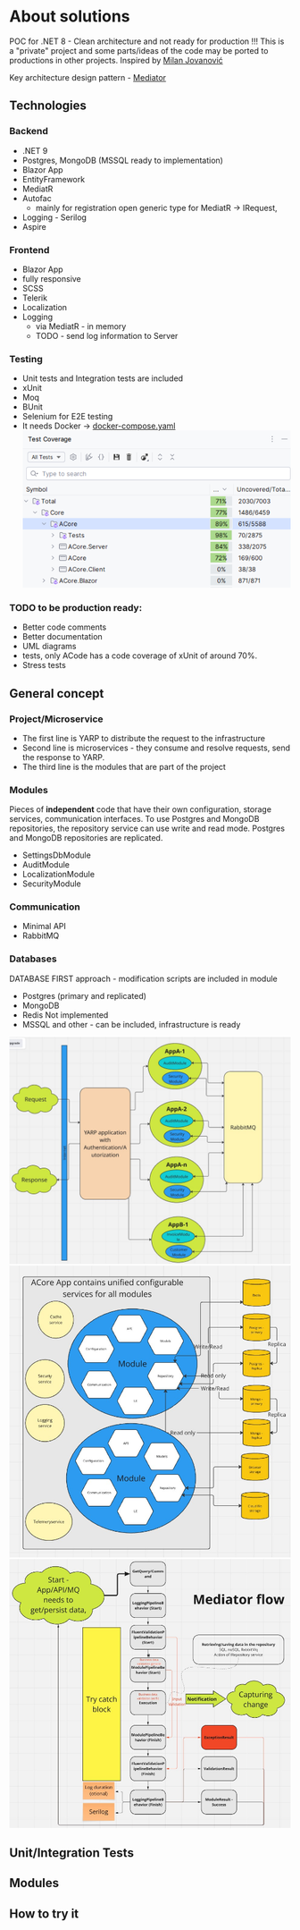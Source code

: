 # About solutions
POC for .NET 8 - Clean architecture and not ready for production !!! This is a "private" project and some parts/ideas of the code may be ported to productions in other projects.
Inspired by [Milan Jovanović](https://www.youtube.com/@MilanJovanovicTech)

Key architecture design pattern - [Mediator](https://refactoring.guru/design-patterns/mediator)

## Technologies
### Backend
- .NET 9
- Postgres, MongoDB (MSSQL ready to implementation)
- Blazor App
- EntityFramework
- MediatR
- Autofac
    - mainly for registration open generic type for MediatR -> IRequest,
- Logging - Serilog
- Aspire

### Frontend
- Blazor App
- fully responsive
- SCSS
- Telerik
- Localization
- Logging
    - via MediatR - in memory
    - TODO - send log information to Server

### Testing
- Unit tests and Integration tests are included
- xUnit
- Moq
- BUnit
- Selenium for E2E testing
- It needs Docker -> [docker-compose.yaml](https://github.com/MachacekJ/ACore/blob/main/Aspire/Docker/docker-compose.yaml)
  ![CodeCoverage.png](Doc/CodeCoverage.png)

### TODO to be production ready:
- Better code comments
- Better documentation
- UML diagrams
- tests, only ACode has a code coverage of xUnit of around 70%.
- Stress tests

## General concept

### Project/Microservice
- The first line is YARP to distribute the request to the infrastructure
- Second line is microservices - they consume and resolve requests, send the response to YARP.
- The third line is the modules that are part of the project

### Modules
Pieces of **independent** code that have their own configuration, storage services, communication interfaces. To use Postgres and MongoDB repositories, the repository service can use write and read mode. Postgres and MongoDB repositories are replicated.

- SettingsDbModule
- AuditModule
- LocalizationModule
- SecurityModule


### Communication
- Minimal API
- RabbitMQ

### Databases
DATABASE FIRST approach - modification scripts are included in module

- Postgres (primary and replicated)
- MongoDB
- Redis
Not implemented
- MSSQL and other - can be included, infrastructure is ready


![GeneralIdea.jpg](Doc/UML/GeneralIdea.jpg)
![StartupSchema.jpg](Doc/UML/GeneralIdeaModule.jpg)
![MediatorFlow.jpg](Doc/UML/MediatorFlow.jpg)

## Unit/Integration Tests

## Modules


## How to try it




